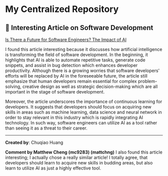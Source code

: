 # My Centralized Repository

## 🔗 Interesting Article on Software Development
[Is There a Future for Software Engineers? The Impact of AI](https://brainhub.eu/library/software-developer-age-of-ai)  

I found this article interesting because it discusses how artificial intelligence is transforming the field of software development. In the beginning, it highlights that AI is able to automate repetitive tasks, generate code snippets, and assist in bug detection which enhances developer productivity. Although there is a growing worries that software developers' efforts will be replaced by AI in the foreseeable future, the article still emphasize that human developers remain essential for complex problem-solving, creative design as well as strategic decision-making which are all important in the stage of software development.

Moreover, the article underscores the importance of continuous learning for developers. It suggests that developers should focus on acquiring new skills in areas such as machine learning, data science and neural network in order to stay relevant in this industry which is rapidly integrating AI technology. In such way, software engineers can utilize AI as a tool rather than seeing it as a threat to their career.

---
**Created by**: Chuqiao Huang

**Comment by Matthew Cheng (mc9283) (mattchng)**
I also found this article interesting; I actually chose a really similar article! I totally agree, that developers should learn to acquire new skills in budding areas, but also learn to utilize AI as just a highly effective tool.